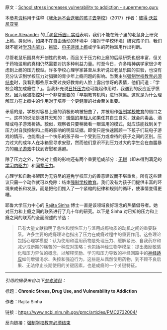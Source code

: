 原文：[School stress increases vulnerability to addiction - supermemo.guru](https://supermemo.guru/wiki/School_stress_increases_vulnerability_to_addiction)

本[参考资料](https://supermemo.guru/wiki/References)用于注释《[我永远不会送我的孩子去学校](https://supermemo.guru/wiki/Problem_of_Schooling)》（2017）作者：[彼得·沃兹尼亚克](https://supermemo.guru/wiki/Piotr_Wozniak)

[Bruce Alexander](https://en.wikipedia.org/wiki/Bruce_K._Alexander) 的[「老鼠乐园」实验](https://en.wikipedia.org/wiki/Rat_Park)表明，我们不能在笼子里的老鼠身上研究上瘾。类似地，如果不在自由活动的环境中（相对于学校环境）研究孩子们，我们就不能对[学习内驱力](https://supermemo.guru/wiki/Learn_drive)、[拖延](https://supermemo.guru/wiki/Procrastination)、[电子游戏上瘾](https://supermemo.guru/wiki/Videogames)或学生的药物滥用作出判断。

尽管老鼠乐园具有开创性的影响，而且关于压力和上瘾的后续研究也很丰富，但关于药物滥用的真相仍然需要对抗多种利益力量。时至今日，许多精神病学家很少考虑到上瘾的压力模型。许多学校心理学家甚至从未听说过老鼠乐园的实验，也没有充分认识到学校压力对猖獗的青少年上瘾问题的影响。当我主张[强制学校教育必须结束](https://supermemo.guru/wiki/Compulsory_schooling_must_end)时，我看到那些原本受过良好教育的人脸上露出惊讶的表情，他们问道：「学校会增加成瘾性？」。当我补充说[日托压力](https://supermemo.guru/wiki/Daycare)也可能起作用时，我遇到的反应近乎愤怒，因为我被指控对一个非常重要的「早期教育机构」进行抹黑。这就是为什么理解压力在上瘾中的作用对于培养一个更健康的社会至关重要。

矛盾的是，学校对容易上瘾的消极影响被扭曲了，并被用作[强制学校教育](https://supermemo.guru/wiki/Compulsory_schooling)的借口之一。这样的说法是极其无知的：[懒惰的年轻人](https://supermemo.guru/wiki/Lazy)如果任其自生自灭，就会向毒品、酒精或电子游戏祈祷。貌似，观察者只要稍微看一眼滥用的模式，就应该能找到关于压力对自我控制和上瘾的影响的明显证据。即使只是快速回顾一下孩子们玩电子游戏的情形，也能看出一个快乐的孩子和一个受到压力或虐待的孩子之间的区别。压力过大的成年人在冰箱里寻求安慰，然而他们意识不到压力过大的学生会在血腥暴力的[电子游戏](https://supermemo.guru/wiki/Videogames)中找到安慰和逃避。

除了压力之外，学校对上瘾的影响还有两个重要组成部分：[无聊](https://supermemo.guru/wiki/Boredom)（即未得到满足的[学习内驱力](https://supermemo.guru/wiki/Learn_drive)）和[同辈压力](https://supermemo.guru/wiki/Optimal_socialization)。

心理学和自助书架因为无穷尽的避免学校压力的善意建议而不堪重负。所有这些建议只需一个动作就可以免除：结束[强制学校教育](https://supermemo.guru/wiki/Compulsory_schooling)。我们没有为孩子们提供丰富的环境来成长和发展，而是把他们推入了一个紧缩的纪律和规则的循环，使事情变得更糟。

耶鲁大学压力中心的 [Rajita Sinha](https://medicine.yale.edu/psychiatry/people/rajita_sinha.profile) 博士一直是该领域良好理念的热情倡导者。她对压力和上瘾之间的联系进行了几十年的研究。以下是 Sinha 对已知的压力和上瘾之间的联系的全面综述的节选：

> 已有大量文献指明了急性和慢性压力与滥用成瘾物质的动机之间的重要联系。许多主要的成瘾理论也指出了压力在成瘾过程中的重要作用。这些理论包括心理学模型：认为使用和滥用药物是处理压力、缓解紧张、自我药疗和减少戒断期的痛苦的一种应对策略；也包括神经生物学模型：提出激励敏感化和压力异位的概念，以解释奖励、学习和压力导致的神经回路中的[神经适应](https://supermemo.guru/wiki/Neuroadaptation)如何增强渴求、失控和强迫行为，这些是从偶然使用药物，到不顾不良后果、无法停止长期使用的关键因素，也是成瘾的一个关键特征。

------

*引用的摘录来自以下[参考资料](https://supermemo.guru/wiki/References)：*

标题：**Chronic Stress, Drug Use, and Vulnerability to Addiction**

作者：Rajita Sinha

链接：https://www.ncbi.nlm.nih.gov/pmc/articles/PMC2732004/

反向链接：[强制学校教育必须结束](https://supermemo.guru/wiki/Compulsory_schooling_must_end)